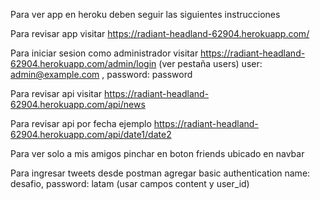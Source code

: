 


Para ver app en heroku deben seguir las siguientes instrucciones

Para revisar app visitar https://radiant-headland-62904.herokuapp.com/

Para iniciar sesion como administrador visitar https://radiant-headland-62904.herokuapp.com/admin/login (ver pestaña users) user: admin@example.com , password: password

Para revisar api visitar https://radiant-headland-62904.herokuapp.com/api/news

Para revisar api por fecha ejemplo https://radiant-headland-62904.herokuapp.com/api/date1/date2

Para ver solo a mis amigos pinchar en boton friends ubicado en navbar

Para ingresar tweets desde postman agregar basic authentication name: desafio, password: latam (usar campos content y user_id)